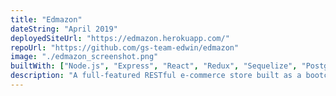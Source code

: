 ```yaml
---
title: "Edmazon"
dateString: "April 2019"
deployedSiteUrl: "https://edmazon.herokuapp.com/"
repoUrl: "https://github.com/gs-team-edwin/edmazon"
image: "./edmazon_screenshot.png"
builtWith: ["Node.js", "Express", "React", "Redux", "Sequelize", "PostgresSQL"]
description: "A full-featured RESTful e-commerce store built as a bootcamp learning project for the NERDS stack."
---
```

